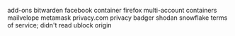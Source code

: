 add-ons
bitwarden
facebook container
firefox multi-account containers
mailvelope
metamask
privacy.com
privacy badger
shodan
snowflake
terms of service; didn't read
ublock origin
